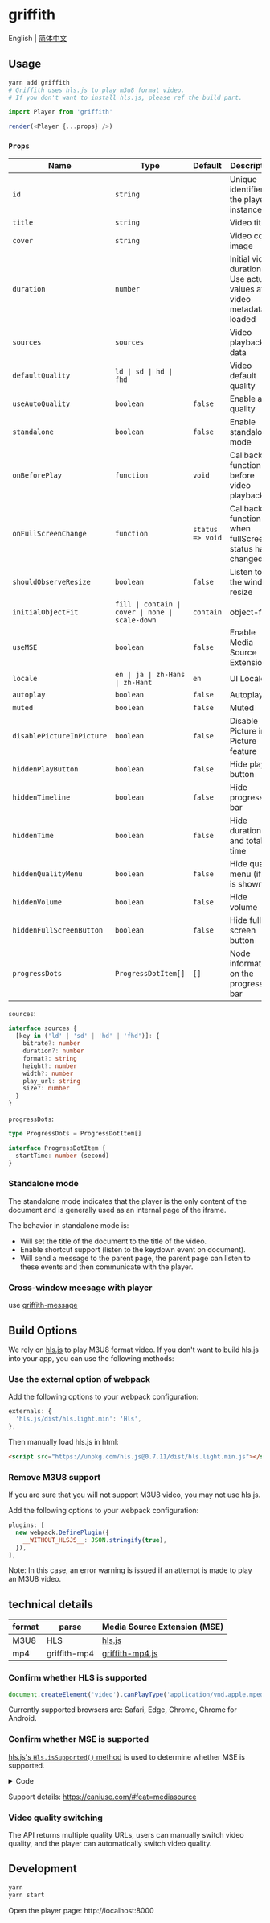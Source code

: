 # griffith

English | [简体中文](./README-zh-Hans.md)

## Usage

```bash
yarn add griffith
# Griffith uses hls.js to play m3u8 format video.
# If you don't want to install hls.js, please ref the build part.
```

```js
import Player from 'griffith'

render(<Player {...props} />)
```

### `Props`

| Name                      | Type                                             | Default          | Description                                                              |
| ------------------------- | ------------------------------------------------ | ---------------- | ------------------------------------------------------------------------ |
| `id`                      | `string`                                         |                  | Unique identifier of the player instance                                 |
| `title`                   | `string`                                         |                  | Video title                                                              |
| `cover`                   | `string`                                         |                  | Video cover image                                                        |
| `duration`                | `number`                                         |                  | Initial video duration. Use actual values after video metadata is loaded |
| `sources`                 | `sources`                                        |                  | Video playback data                                                      |
| `defaultQuality`          | `ld \| sd \| hd \| fhd`                          |                  | Video default quality                                                    |
| `useAutoQuality`          | `boolean`                                        | `false`          | Enable auto quality                                                      |
| `standalone`              | `boolean`                                        | `false`          | Enable standalone mode                                                   |
| `onBeforePlay`            | `function`                                       | `void`           | Callback function before video playback                                  |
| `onFullScreenChange`      | `function`                                       | `status => void` | Callback function when fullScreen status has changed                     |
| `shouldObserveResize`     | `boolean`                                        | `false`          | Listen to the window resize                                              |
| `initialObjectFit`        | `fill \| contain \| cover \| none \| scale-down` | `contain`        | object-fit                                                               |
| `useMSE`                  | `boolean`                                        | `false`          | Enable Media Source Extensions™                                          |
| `locale`                  | `en \| ja \| zh-Hans \| zh-Hant`                 | `en`             | UI Locale                                                                |
| `autoplay`                | `boolean`                                        | `false`          | Autoplay                                                                 |
| `muted`                   | `boolean`                                        | `false`          | Muted                                                                    |
| `disablePictureInPicture` | `boolean`                                        | `false`          | Disable Picture in Picture feature                                       |
| `hiddenPlayButton`        | `boolean`                                        | `false`          | Hide play button                                                         |
| `hiddenTimeline`          | `boolean`                                        | `false`          | Hide progress bar                                                        |
| `hiddenTime`              | `boolean`                                        | `false`          | Hide duration and total time                                             |
| `hiddenQualityMenu`       | `boolean`                                        | `false`          | Hide quality menu (if it is shown)                                       |
| `hiddenVolume`            | `boolean`                                        | `false`          | Hide volume                                                              |
| `hiddenFullScreenButton`  | `boolean`                                        | `false`          | Hide full screen button                                                  |
| `progressDots`            | `ProgressDotItem[]`                              | `[]`             | Node information on the progress bar                                     |

`sources`:

```ts
interface sources {
  [key in ('ld' | 'sd' | 'hd' | 'fhd')]: {
    bitrate?: number
    duration?: number
    format?: string
    height?: number
    width?: number
    play_url: string
    size?: number
  }
}
```

`progressDots`:

```ts
type ProgressDots = ProgressDotItem[]

interface ProgressDotItem {
  startTime: number (second)
}
```

### Standalone mode

The standalone mode indicates that the player is the only content of the document and is generally used as an internal page of the iframe.

The behavior in standalone mode is:

- Will set the title of the document to the title of the video.
- Enable shortcut support (listen to the keydown event on document).
- Will send a message to the parent page, the parent page can listen to these events and then communicate with the player.

### Cross-window meesage with player

use [griffith-message](../packages/griffith-message#README)

## Build Options

We rely on [hls.js](https://github.com/video-dev/hls.js/) to play M3U8 format video. If you don't want to build hls.js into your app, you can use the following methods:

### Use the external option of webpack

Add the following options to your webpack configuration:

```js
externals: {
  'hls.js/dist/hls.light.min': 'Hls',
},
```

Then manually load hls.js in html:

```html
<script src="https://unpkg.com/hls.js@0.7.11/dist/hls.light.min.js"></script>
```

### Remove M3U8 support

If you are sure that you will not support M3U8 video, you may not use hls.js.

Add the following options to your webpack configuration:

```js
plugins: [
  new webpack.DefinePlugin({
    __WITHOUT_HLSJS__: JSON.stringify(true),
  }),
],
```

Note: In this case, an error warning is issued if an attempt is made to play an M3U8 video.

## technical details

| format | parse        | Media Source Extension (MSE)                         |
| ------ | ------------ | ---------------------------------------------------- |
| M3U8   | HLS          | [hls.js](https://github.com/video-dev/hls.js/)       |
| mp4    | griffith-mp4 | [griffith-mp4.js](https://github.com/zhihu/griffith) |

### Confirm whether HLS is supported

```js
document.createElement('video').canPlayType('application/vnd.apple.mpegURL')
```

Currently supported browsers are: Safari, Edge, Chrome, Chrome for Android.

### Confirm whether MSE is supported

[hls.js's `Hls.isSupported()` method](https://github.com/video-dev/hls.js/blob/master/src/is-supported.js) is used to determine whether MSE is supported.

<details>

<summary>Code</summary>

<p>

```js
function getMediaSource() {
  if (typeof window !== 'undefined') {
    return window.MediaSource || window.WebKitMediaSource
  }
}

function isSupported() {
  const mediaSource = getMediaSource()
  const sourceBuffer = window.SourceBuffer || window.WebKitSourceBuffer
  const isTypeSupported =
    mediaSource &&
    typeof mediaSource.isTypeSupported === 'function' &&
    mediaSource.isTypeSupported('video/mp4; codecs="avc1.42E01E,mp4a.40.2"')

  // if SourceBuffer is exposed ensure its API is valid
  // safari and old version of Chrome doe not expose SourceBuffer globally so checking SourceBuffer.prototype is impossible
  const sourceBufferValidAPI =
    !sourceBuffer ||
    (sourceBuffer.prototype &&
      typeof sourceBuffer.prototype.appendBuffer === 'function' &&
      typeof sourceBuffer.prototype.remove === 'function')
  return !!isTypeSupported && !!sourceBufferValidAPI
}
```

</p>

</details>

Support details: https://caniuse.com/#feat=mediasource

### Video quality switching

The API returns multiple quality URLs, users can manually switch video quality, and the player can automatically switch video quality.

## Development

```bash
yarn
yarn start
```

Open the player page: http://localhost:8000
